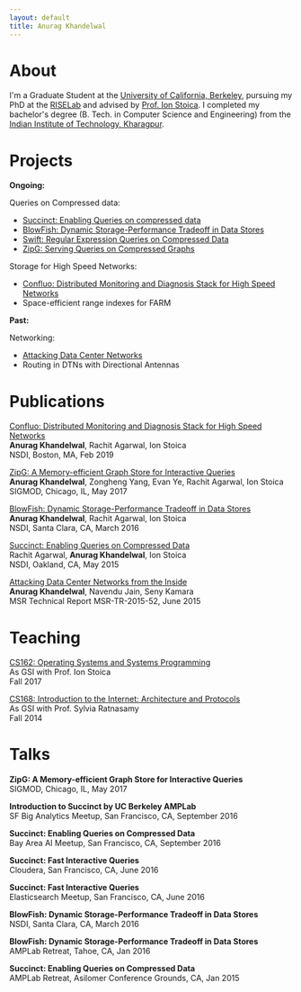 ```yaml
---
layout: default
title: Anurag Khandelwal
---
```

# About

I'm a Graduate Student at the [University of California, Berkeley](https://eecs.berkeley.edu), 
pursuing my PhD at the [RISELab](https://rise.cs.berkeley.edu) and advised by 
[Prof. Ion Stoica](https://people.eecs.berkeley.edu/~istoica/). I completed my 
bachelor's degree (B. Tech. in Computer Science and Engineering) from the 
[Indian Institute of Technology, Kharagpur](http://www.iitkgp.ac.in).

# Projects

**Ongoing:**

Queries on Compressed data: 

* [Succinct: Enabling Queries on compressed data](http://cs.berkeley.edu/~anuragk/papers/succinct.pdf)
* [BlowFish: Dynamic Storage-Performance Tradeoff in Data Stores](http://cs.berkeley.edu/~anuragk/papers/blowfish.pdf)
* [Swift: Regular Expression Queries on Compressed Data](http://cs.berkeley.edu/~anuragk/papers/swift.pdf)
* [ZipG: Serving Queries on Compressed Graphs](http://cs.berkeley.edu/~anuragk/papers/zipg.pdf)

Storage for High Speed Networks:

* [Confluo: Distributed Monitoring and Diagnosis Stack for High Speed Networks](http://cs.berkeley.edu/~anuragk/papers/confluo.pdf)
* Space-efficient range indexes for FARM

**Past:**

Networking:

* [Attacking Data Center Networks](http://cs.berkeley.edu/~anuragk/papers/dcn.pdf)
* Routing in DTNs with Directional Antennas

# Publications

[Confluo: Distributed Monitoring and Diagnosis Stack for High Speed Networks](http://cs.berkeley.edu/~anuragk/papers/confluo.pdf)<br>
**Anurag Khandelwal**, Rachit Agarwal, Ion Stoica<br>
NSDI, Boston, MA, Feb 2019

[ZipG: A Memory-efficient Graph Store for Interactive Queries](http://cs.berkeley.edu/~anuragk/papers/zipg.pdf)<br>
**Anurag Khandelwal**, Zongheng Yang, Evan Ye, Rachit Agarwal, Ion Stoica<br>
SIGMOD, Chicago, IL, May 2017

[BlowFish: Dynamic Storage-Performance Tradeoff in Data Stores](http://cs.berkeley.edu/~anuragk/papers/blowfish.pdf)<br>
**Anurag Khandelwal**, Rachit Agarwal, Ion Stoica<br>
NSDI, Santa Clara, CA, March 2016

[Succinct: Enabling Queries on Compressed Data](http://cs.berkeley.edu/~anuragk/papers/succinct.pdf)<br>
Rachit Agarwal, **Anurag Khandelwal**, Ion Stoica<br>
NSDI, Oakland, CA, May 2015

[Attacking Data Center Networks from the Inside](http://cs.berkeley.edu/~anuragk/papers/dcn.pdf)<br>
**Anurag Khandelwal**, Navendu Jain, Seny Kamara<br>
MSR Technical Report MSR-TR-2015-52, June 2015

# Teaching

[CS162: Operating Systems and Systems Programming](http://inst.eecs.berkeley.edu/~cs162/fa17/)<br>
As GSI with Prof. Ion Stoica<br>
Fall 2017

[CS168: Introduction to the Internet: Architecture and Protocols](https://inst.eecs.berkeley.edu/~cs168/fa14/)<br>
As GSI with Prof. Sylvia Ratnasamy<br>
Fall 2014

# Talks

**ZipG: A Memory-efficient Graph Store for Interactive Queries**<br>
SIGMOD, Chicago, IL, May 2017

**Introduction to Succinct by UC Berkeley AMPLab**<br>
SF Big Analytics Meetup, San Francisco, CA, September 2016

**Succinct: Enabling Queries on Compressed Data**<br>
Bay Area AI Meetup, San Francisco, CA, September 2016

**Succinct: Fast Interactive Queries**<br>
Cloudera, San Francisco, CA, June 2016

**Succinct: Fast Interactive Queries**<br>
Elasticsearch Meetup, San Francisco, CA, June 2016

**BlowFish: Dynamic Storage-Performance Tradeoff in Data Stores**<br>
NSDI, Santa Clara, CA, March 2016

**BlowFish: Dynamic Storage-Performance Tradeoff in Data Stores**<br>
AMPLab Retreat, Tahoe, CA, Jan 2016

**Succinct: Enabling Queries on Compressed Data**<br>
AMPLab Retreat, Asilomer Conference Grounds, CA, Jan 2015
